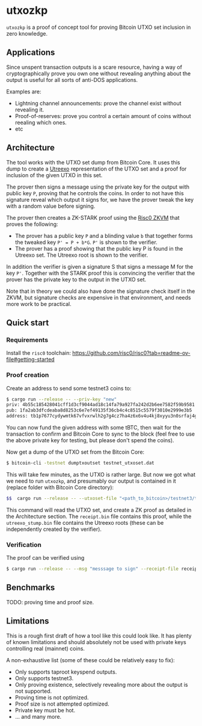 # utxozkp
`utxozkp` is a proof of concept tool for proving Bitcoin UTXO set inclusion in
zero knowledge.

## Applications 
Since unspent transaction outputs is a scare resource, having a way of
cryptographically prove you own one without revealing anything about the output
is useful for all sorts of anti-DOS applications.

Examples are:
- Lightning channel announcements: prove the channel exist without revealing
  it.
- Proof-of-reserves: prove you control a certain amount of coins without
  reealing which ones.
- etc

## Architecture 
The tool works with the UTXO set dump from Bitcoin Core. It uses this dump to
create a [Utreexo](https://dci.mit.edu/utreexo) representation of the UTXO set
and a proof for inclusion of the given UTXO in this set.

The prover then signs a message using the private key for the output with
public key `P`, proving that he controls the coins. In order to not have this
signature reveal which output it signs for, we have the prover tweak the key
with a random value before signing.

The prover then creates a ZK-STARK proof using the [Risc0 ZKVM](https://github.com/risc0/risc0) 
that proves the following:

- The prover has a public key `P` and a blinding value `b` that together forms
  the tweaked key `P' = P + b*G`. `P'` is shown to the verifier.
- The prover has a proof showing that the public key P is found in the Utreexo
  set. The Utreexo root is shown to the verifier.

In addition the verifier is given a signature S that signs a message M for the
key `P'`. Together with the STARK proof this is convincing the verifier that
the prover has the private key to the output in the UTXO set.

Note that in theory we could also have done the signature check itself in the
ZKVM, but signature checks are expensive in that environment, and needs more
work to be practical.

## Quick start

### Requirements 
Install the `risc0` toolchain: https://github.com/risc0/risc0?tab=readme-ov-file#getting-started

### Proof creation
Create an address to send some testnet3 coins to:
```bash
$ cargo run --release -- --priv-key "new"
priv: 4b55c185428041cff1d3cf9044ad18c14fa79a927fa242d2b6ee7582f59b9581
pub: 1fa2ab3dfcdeaba8d8253c6e7ef49135f36cb4c4c8515c5579f3010e2999e3b5
address: tb1p7677cydywmtk67vfvxrwlh2g7g4cz7ha4z6x6v4u4kj8xyyu3n0srfaj4g
```

You can now fund the given address with some tBTC, then wait for the
transaction to confirm and Bitcoin Core to sync to the block (feel free to use
the above private key for testing, but please don't spend the coins).

Now get a dump of the UTXO set from the Bitcoin Core: 

```bash
$ bitcoin-cli -testnet dumptxoutset testnet_utxoset.dat
```

This will take few minutes, as the UTXO is rather large. But now we got what we
need to run `utxozkp`, and presumably our output is contained in it (replace
folder with Bitcoin Core directory):

```bash
$$  cargo run --release -- --utxoset-file "<path_to_bitcoin>/testnet3/testnet_utxoset.dat" --priv-key "4b55c185428041cff1d3cf9044ad18c14fa79a927fa242d2b6ee7582f59b9581" --msg "messsage to sign" --receipt-file receipt.bin --utreexo-file utreexo_stump.bin --prove
```

This command will read the UTXO set, and create a ZK proof as detailed in the
Architecture section. The `receipt.bin` file contains this proof, while the
`utreexo_stump.bin` file contains the Utreexo roots (these can be independently
created by the verifier).


### Verification
The proof can be verified using

```bash
$ cargo run --release -- --msg "messsage to sign" --receipt-file receipt.bin --utreexo-file utreexo_stump.bin 
```

## Benchmarks
TODO: proving time and proof size.

## Limitations
This is a rough first draft of how a tool like this could look like. It has
plenty of known limitations and should absolutely not be used with private keys
controlling real (mainnet) coins.

A non-exhaustive list (some of these could be relatively easy to fix):

- Only supports taproot keyspend outputs.
- Only supports testnet3.
- Only proving existence, selectively revealing more about the output is not
  supported.
- Proving time is not optimized.
- Proof size is not attempted optimized.
- Private key must be hot.
- ... and many more.

